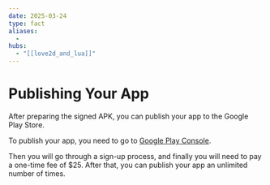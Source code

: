 ```yaml
---
date: 2025-03-24
type: fact
aliases:
  -
hubs:
  - "[[love2d_and_lua]]"
---
```


# Publishing Your App

After preparing the signed APK, you can publish your app to the Google Play Store.

To publish your app, you need to go to [Google Play Console](https://play.google.com/console/signup).

Then you will go through a sign-up process, and finally you will need to pay a one-time fee of $25. After that, you can publish your app an unlimited number of times.
